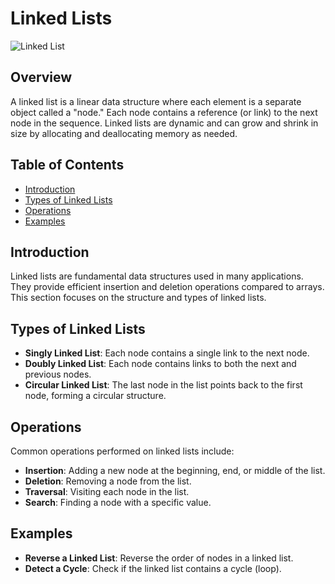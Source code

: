 # Linked Lists

![Linked List](https://media.geeksforgeeks.org/wp-content/uploads/20220712172013/Singlelinkedlist.png)

## Overview

A linked list is a linear data structure where each element is a separate object called a "node." Each node contains a reference (or link) to the next node in the sequence. Linked lists are dynamic and can grow and shrink in size by allocating and deallocating memory as needed.

## Table of Contents
- [Introduction](#introduction)
- [Types of Linked Lists](#types-of-linked-lists)
- [Operations](#operations)
- [Examples](#examples)

## Introduction

Linked lists are fundamental data structures used in many applications. They provide efficient insertion and deletion operations compared to arrays. This section focuses on the structure and types of linked lists.

## Types of Linked Lists

- **Singly Linked List**: Each node contains a single link to the next node.
- **Doubly Linked List**: Each node contains links to both the next and previous nodes.
- **Circular Linked List**: The last node in the list points back to the first node, forming a circular structure.

## Operations

Common operations performed on linked lists include:

- **Insertion**: Adding a new node at the beginning, end, or middle of the list.
- **Deletion**: Removing a node from the list.
- **Traversal**: Visiting each node in the list.
- **Search**: Finding a node with a specific value.

## Examples

- **Reverse a Linked List**: Reverse the order of nodes in a linked list.
- **Detect a Cycle**: Check if the linked list contains a cycle (loop).
